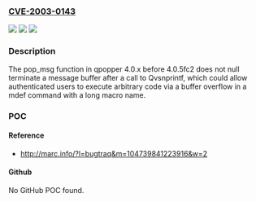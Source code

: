 ### [CVE-2003-0143](https://cve.mitre.org/cgi-bin/cvename.cgi?name=CVE-2003-0143)
![](https://img.shields.io/static/v1?label=Product&message=n%2Fa&color=blue)
![](https://img.shields.io/static/v1?label=Version&message=n%2Fa&color=blue)
![](https://img.shields.io/static/v1?label=Vulnerability&message=n%2Fa&color=brighgreen)

### Description

The pop_msg function in qpopper 4.0.x before 4.0.5fc2 does not null terminate a message buffer after a call to Qvsnprintf, which could allow authenticated users to execute arbitrary code via a buffer overflow in a mdef command with a long macro name.

### POC

#### Reference
- http://marc.info/?l=bugtraq&m=104739841223916&w=2

#### Github
No GitHub POC found.

